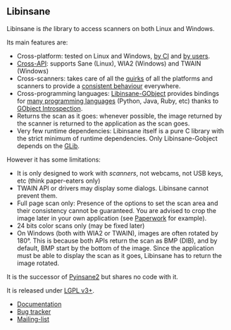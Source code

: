Libinsane
---------

Libinsane is *the* library to access scanners on both Linux and Windows.

Its main features are:
- Cross-platform: tested on Linux and Windows,
  [by CI](https://gitlab.gnome.org/World/OpenPaperwork/libinsane/pipelines) and
  [by users](https://openpaper.work/scanner_db/).
- [Cross-API](http://documentation.openpaper.work/libinsane/latest/libinsane/scan_apis.html):
  supports Sane (Linux), WIA2 (Windows) and TWAIN (Windows)
- Cross-scanners: takes care of all the
  [quirks](http://documentation.openpaper.work/libinsane/latest/libinsane/workarounds.html)
  of all the platforms and scanners to provide a
  [consistent behaviour](http://documentation.openpaper.work/libinsane/latest/libinsane/behavior_normalizations.html)
  everywhere.
- Cross-programming languages:
  [Libinsane-GObject](http://documentation.openpaper.work/libinsane/latest/libinsane-gobject/index.html)
  provides bindings for
  [many programming languages](https://wiki.gnome.org/Projects/GObjectIntrospection/Users)
  (Python, Java, Ruby, etc) thanks to
  [GObject Introspection](https://gi.readthedocs.io/en/latest/).
- Returns the scan as it goes: whenever possible, the image returned by the
  scanner is returned to the application as the scan goes.
- Very few runtime dependencies: Libinsane itself is a pure C library with
  the strict minimum of runtime dependencies. Only Libinsane-Gobject depends
  on the [GLib](https://developer.gnome.org/glib/).

However it has some limitations:
- It is only designed to work with *scanners*, not webcams, not USB keys, etc
  (think paper-eaters only)
- TWAIN API or drivers may display some dialogs. Libinsane cannot prevent them.
- Full page scan only: Presence of the options to set the scan area and their
  consistency cannot be guaranteed. You are advised to crop the image later
  in your own application (see [Paperwork](https://openpaper.work) for example).
- 24 bits color scans only (may be fixed later)
- On Windows (both with WIA2 or TWAIN), images are often rotated by 180°. This
  is because both APIs return the scan as BMP (DIB), and by default, BMP start
  by the bottom of the image. Since the application must be able to display the
  scan as it goes, Libinsane has to return the image rotated.

It is the successor of [Pyinsane2](https://gitlab.gnome.org/World/OpenPaperwork/pyinsane) but shares no code with it.

It is released under [LGPL v3+](https://www.gnu.org/licenses/lgpl-3.0.en.html).

- [Documentation](http://documentation.openpaper.work/libinsane/latest/)
- [Bug tracker](https://gitlab.gnome.org/World/OpenPaperwork/libinsane/issues)
- [Mailing-list](https://gitlab.gnome.org/World/OpenPaperwork/paperwork/wikis/Contact)
